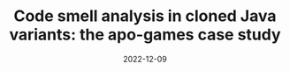 ---
title: "Code smell analysis in cloned Java variants: the apo-games case study"
collection: publications
permalink: /publication/2022_Code_smell_analysis_in_cloned_Java_variants_the_apo-games_case_study
excerpt: 'Marchezan, L., Assunção, W. K., Michelon, G., Herac, E., & Egyed, A. (2022, September). Code smell analysis in cloned Java variants: the apo-games case study. In Proceedings of the 26th ACM International Systems and Software Product Line Conference-Volume A (pp. 250-254).'
date: 2022-12-09
venue: 'SPLC'
link: 'https://dl.acm.org/doi/abs/10.1145/3546932.3547015'
---